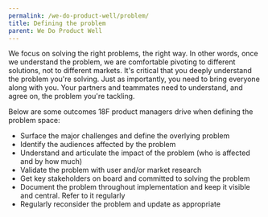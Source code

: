 ```yaml
---
permalink: /we-do-product-well/problem/
title: Defining the problem
parent: We Do Product Well
---
```


We focus on solving the right problems, the right way. In other words, once we understand the problem, we are comfortable pivoting to different solutions, not to different markets. It's critical that you deeply understand the problem you're solving. Just as importantly, you need to bring everyone along with you. Your partners and teammates need to understand, and agree on, the problem you're tackling.

Below are some outcomes 18F product managers drive when defining the problem space:

- Surface the major challenges and define the overlying problem
- Identify the audiences affected by the problem
- Understand and articulate the impact of the problem (who is affected and by how much)
- Validate the problem with user and/or market research
- Get key stakeholders on board and committed to solving the problem
- Document the problem throughout implementation and keep it visible and central. Refer to it regularly
- Regularly reconsider the problem and update as appropriate
